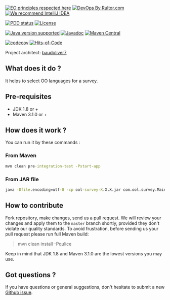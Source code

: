 [![EO principles respected here](https://www.elegantobjects.org/badge.svg)](https://www.elegantobjects.org)
[![DevOps By Rultor.com](https://www.rultor.com/b/baudoliver7/ool-survey)](https://www.rultor.com/p/baudoliver7/ool-survey)
[![We recommend IntelliJ IDEA](https://www.elegantobjects.org/intellij-idea.svg)](https://www.jetbrains.com/idea/)

[![PDD status](https://www.0pdd.com/svg?name=baudoliver7/ool-survey)](https://www.0pdd.com/p?name=baudoliver7/ool-survey)
[![License](https://img.shields.io/badge/license-MIT-green.svg)](https://github.com/baudoliver7/ool-survey/blob/main/LICENSE.txt)

[![Java version supported ](https://img.shields.io/badge/java-v8%2B-blue)](http://java.oracle.com)
[![Javadoc](https://www.javadoc.io/badge/com.baudoliver7/ool-survey.svg)](https://www.javadoc.io/doc/com.baudoliver7/ool-survey)
[![Maven Central](https://img.shields.io/maven-central/v/com.baudoliver7/ool-survey.svg)](https://maven-badges.herokuapp.com/maven-central/com.baudoliver7/ool-survey)

[![codecov](https://codecov.io/gh/baudoliver7/ool-survey/branch/master/graph/badge.svg?token=AlLqLoNAeF)](https://codecov.io/gh/baudoliver7/ool-survey)
[![Hits-of-Code](https://hitsofcode.com/github/baudoliver7/ool-survey)](https://hitsofcode.com/github/baudoliver7/ool-survey/view)

Project architect: [baudoliver7](https://github.com/baudoliver7)

## What does it do ?
It helps to select OO languages for a survey.

## Pre-requisites
* JDK 1.8 or +
* Maven 3.1.0 or +

## How does it work ?
You can run it by these commands :

### From Maven
``` cmd
mvn clean pre-integration-test -Pstart-app
```

### From JAR file
``` cmd
java -Dfile.encoding=utf-8 -cp ool-survey-X.X.X.jar com.ool.survey.Main
``` 

## How to contribute
Fork repository, make changes, send us a pull request. We will review
your changes and apply them to the `master` branch shortly, provided
they don't violate our quality standards. To avoid frustration, before
sending us your pull request please run full Maven build:

> mvn clean install -Pqulice

Keep in mind that JDK 1.8 and Maven 3.1.0 are the lowest versions you may use.

## Got questions ?

If you have questions or general suggestions, don't hesitate to submit
a new [Github issue](https://github.com/baudoliver7/ool-survey/issues/new).